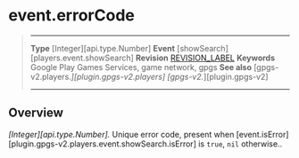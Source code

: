 # event.errorCode

> --------------------- ------------------------------------------------------------------------------------------
> __Type__              [Integer][api.type.Number]
> __Event__             [showSearch][players.event.showSearch]
> __Revision__          [REVISION_LABEL](REVISION_URL)
> __Keywords__          Google Play Games Services, game network, gpgs
> __See also__          [gpgs-v2.players.*][plugin.gpgs-v2.players]
>                       [gpgs-v2.*][plugin.gpgs-v2]
> --------------------- ------------------------------------------------------------------------------------------

## Overview

_[Integer][api.type.Number]._ Unique error code, present when [event.isError][plugin.gpgs-v2.players.event.showSearch.isError] is `true`, `nil` otherwise..